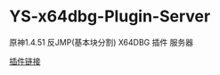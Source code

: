 # YS-x64dbg-Plugin-Server

原神1.4.51 反JMP(基本块分割) X64DBG 插件 服务器

[插件链接](https://github.com/DNLINYJ/YS-x64dbg-Plugin)
